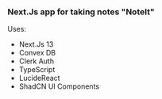 ### Next.Js app for taking notes "NoteIt"

Uses:
- Next.Js 13
- Convex DB
- Clerk Auth
- TypeScript
- LucideReact
- ShadCN UI Components